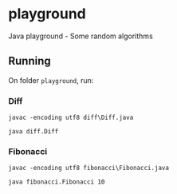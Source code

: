 # playground
Java playground - Some random algorithms

## Running

On folder `playground`, run:

### Diff
`javac -encoding utf8 diff\Diff.java`

`java diff.Diff`

### Fibonacci
`javac -encoding utf8 fibonacci\Fibonacci.java`

`java fibonacci.Fibonacci 10`
